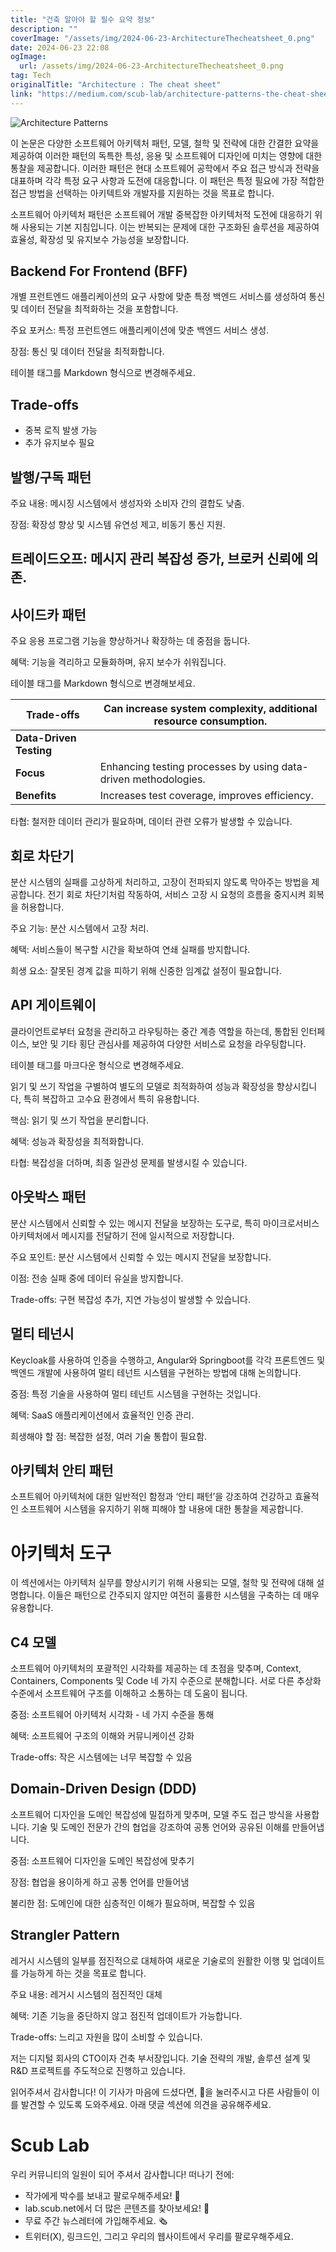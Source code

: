 ```yaml
---
title: "건축 알아야 할 필수 요약 정보"
description: ""
coverImage: "/assets/img/2024-06-23-ArchitectureThecheatsheet_0.png"
date: 2024-06-23 22:08
ogImage:
  url: /assets/img/2024-06-23-ArchitectureThecheatsheet_0.png
tag: Tech
originalTitle: "Architecture : The cheat sheet"
link: "https://medium.com/scub-lab/architecture-patterns-the-cheat-sheet-e8b5386f4b4b"
---
```


![Architecture Patterns](/assets/img/2024-06-23-ArchitectureThecheatsheet_0.png)

이 논문은 다양한 소프트웨어 아키텍처 패턴, 모델, 철학 및 전략에 대한 간결한 요약을 제공하여 이러한 패턴의 독특한 특성, 응용 및 소프트웨어 디자인에 미치는 영향에 대한 통찰을 제공합니다. 이러한 패턴은 현대 소프트웨어 공학에서 주요 접근 방식과 전략을 대표하며 각각 특정 요구 사항과 도전에 대응합니다. 이 패턴은 특정 필요에 가장 적합한 접근 방법을 선택하는 아키텍트와 개발자를 지원하는 것을 목표로 합니다.

소프트웨어 아키텍처 패턴은 소프트웨어 개발 중복잡한 아키텍처적 도전에 대응하기 위해 사용되는 기본 지침입니다. 이는 반복되는 문제에 대한 구조화된 솔루션을 제공하여 효율성, 확장성 및 유지보수 가능성을 보장합니다.

<div class="content-ad"></div>

## Backend For Frontend (BFF)

개별 프런트엔드 애플리케이션의 요구 사항에 맞춘 특정 백엔드 서비스를 생성하여 통신 및 데이터 전달을 최적화하는 것을 포함합니다.

주요 포커스: 특정 프런트엔드 애플리케이션에 맞춘 백엔드 서비스 생성.

장점: 통신 및 데이터 전달을 최적화합니다.

<div class="content-ad"></div>

테이블 태그를 Markdown 형식으로 변경해주세요.

## Trade-offs

- 중복 로직 발생 가능
- 추가 유지보수 필요

## 발행/구독 패턴

주요 내용: 메시징 시스템에서 생성자와 소비자 간의 결합도 낮춤.

장점: 확장성 향상 및 시스템 유연성 제고, 비동기 통신 지원.

<div class="content-ad"></div>

## 트레이드오프: 메시지 관리 복잡성 증가, 브로커 신뢰에 의존.

## 사이드카 패턴

주요 응용 프로그램 기능을 향상하거나 확장하는 데 중점을 둡니다.

혜택: 기능을 격리하고 모듈화하며, 유지 보수가 쉬워집니다.

<div class="content-ad"></div>

테이블 태그를 Markdown 형식으로 변경해보세요.

| Trade-offs              | Can increase system complexity, additional resource consumption. |
| ----------------------- | ---------------------------------------------------------------- |
| **Data-Driven Testing** |                                                                  |
| **Focus**               | Enhancing testing processes by using data-driven methodologies.  |
| **Benefits**            | Increases test coverage, improves efficiency.                    |

<div class="content-ad"></div>

타협: 철저한 데이터 관리가 필요하며, 데이터 관련 오류가 발생할 수 있습니다.

## 회로 차단기

분산 시스템의 실패를 고상하게 처리하고, 고장이 전파되지 않도록 막아주는 방법을 제공합니다. 전기 회로 차단기처럼 작동하여, 서비스 고장 시 요청의 흐름을 중지시켜 회복을 허용합니다.

주요 기능: 분산 시스템에서 고장 처리.

<div class="content-ad"></div>

혜택: 서비스들이 복구할 시간을 확보하여 연쇄 실패를 방지합니다.

희생 요소: 잘못된 경계 값을 피하기 위해 신중한 임계값 설정이 필요합니다.

## API 게이트웨이

클라이언트로부터 요청을 관리하고 라우팅하는 중간 계층 역할을 하는데, 통합된 인터페이스, 보안 및 기타 횡단 관심사를 제공하여 다양한 서비스로 요청을 라우팅합니다.

<div class="content-ad"></div>

테이블 태그를 마크다운 형식으로 변경해주세요.

<div class="content-ad"></div>

읽기 및 쓰기 작업을 구별하여 별도의 모델로 최적화하여 성능과 확장성을 향상시킵니다, 특히 복잡하고 고수요 환경에서 특히 유용합니다.

핵심: 읽기 및 쓰기 작업을 분리합니다.

혜택: 성능과 확장성을 최적화합니다.

타협: 복잡성을 더하며, 최종 일관성 문제를 발생시킬 수 있습니다.

<div class="content-ad"></div>

## 아웃박스 패턴

분산 시스템에서 신뢰할 수 있는 메시지 전달을 보장하는 도구로, 특히 마이크로서비스 아키텍처에서 메시지를 전달하기 전에 일시적으로 저장합니다.

주요 포인트: 분산 시스템에서 신뢰할 수 있는 메시지 전달을 보장합니다.

이점: 전송 실패 중에 데이터 유실을 방지합니다.

<div class="content-ad"></div>

Trade-offs: 구현 복잡성 추가, 지연 가능성이 발생할 수 있습니다.

## 멀티 테넌시

Keycloak를 사용하여 인증을 수행하고, Angular와 Springboot를 각각 프론트엔드 및 백엔드 개발에 사용하여 멀티 테넌트 시스템을 구현하는 방법에 대해 논의합니다.

중점: 특정 기술을 사용하여 멀티 테넌트 시스템을 구현하는 것입니다.

<div class="content-ad"></div>

혜택: SaaS 애플리케이션에서 효율적인 인증 관리.

희생해야 할 점: 복잡한 설정, 여러 기술 통합이 필요함.

## 아키텍처 안티 패턴

소프트웨어 아키텍처에 대한 일반적인 함정과 ‘안티 패턴’을 강조하여 건강하고 효율적인 소프트웨어 시스템을 유지하기 위해 피해야 할 내용에 대한 통찰을 제공합니다.

<div class="content-ad"></div>

# 아키텍처 도구

이 섹션에서는 아키텍처 실무를 향상시키기 위해 사용되는 모델, 철학 및 전략에 대해 설명합니다. 이들은 패턴으로 간주되지 않지만 여전히 훌륭한 시스템을 구축하는 데 매우 유용합니다.

## C4 모델

소프트웨어 아키텍처의 포괄적인 시각화를 제공하는 데 초점을 맞추며, Context, Containers, Components 및 Code 네 가지 수준으로 분해합니다. 서로 다른 추상화 수준에서 소프트웨어 구조를 이해하고 소통하는 데 도움이 됩니다.

<div class="content-ad"></div>

중점: 소프트웨어 아키텍처 시각화 - 네 가지 수준을 통해

혜택: 소프트웨어 구조의 이해와 커뮤니케이션 강화

Trade-offs: 작은 시스템에는 너무 복잡할 수 있음

## Domain-Driven Design (DDD)

<div class="content-ad"></div>

소프트웨어 디자인을 도메인 복잡성에 밀접하게 맞추며, 모델 주도 접근 방식을 사용합니다. 기술 및 도메인 전문가 간의 협업을 강조하여 공통 언어와 공유된 이해를 만들어냅니다.

중점: 소프트웨어 디자인을 도메인 복잡성에 맞추기

장점: 협업을 용이하게 하고 공통 언어를 만들어냄

불리한 점: 도메인에 대한 심층적인 이해가 필요하며, 복잡할 수 있음

<div class="content-ad"></div>

## Strangler Pattern

레거시 시스템의 일부를 점진적으로 대체하여 새로운 기술로의 원활한 이행 및 업데이트를 가능하게 하는 것을 목표로 합니다.

주요 내용: 레거시 시스템의 점진적인 대체

혜택: 기존 기능을 중단하지 않고 점진적 업데이트가 가능합니다.

<div class="content-ad"></div>

Trade-offs: 느리고 자원을 많이 소비할 수 있습니다.

저는 디지털 회사의 CTO이자 건축 부서장입니다. 기술 전략의 개발, 솔루션 설계 및 R&D 프로젝트를 주도적으로 진행하고 있습니다.

읽어주셔서 감사합니다! 이 기사가 마음에 드셨다면, 👏을 눌러주시고 다른 사람들이 이를 발견할 수 있도록 도와주세요. 아래 댓글 섹션에 의견을 공유해주세요.

# Scub Lab

<div class="content-ad"></div>

우리 커뮤니티의 일원이 되어 주셔서 감사합니다! 떠나기 전에:

- 작가에게 박수를 보내고 팔로우해주세요! 👏
- lab.scub.net에서 더 많은 콘텐츠를 찾아보세요! 🚀
- 무료 주간 뉴스레터에 가입해주세요. 🗞️
- 트위터(X), 링크드인, 그리고 우리의 웹사이트에서 우리를 팔로우해주세요.
